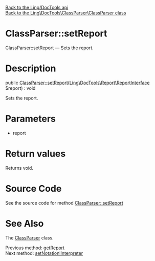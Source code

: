 [Back to the Ling/DocTools api](https://github.com/lingtalfi/DocTools/blob/master/doc/api/Ling/DocTools.md)<br>
[Back to the Ling\DocTools\ClassParser\ClassParser class](https://github.com/lingtalfi/DocTools/blob/master/doc/api/Ling/DocTools/ClassParser/ClassParser.md)


ClassParser::setReport
================



ClassParser::setReport — Sets the report.




Description
================


public [ClassParser::setReport](https://github.com/lingtalfi/DocTools/blob/master/doc/api/Ling/DocTools/ClassParser/ClassParser/setReport.md)([Ling\DocTools\Report\ReportInterface](https://github.com/lingtalfi/DocTools/blob/master/doc/api/Ling/DocTools/Report/ReportInterface.md) $report) : void




Sets the report.




Parameters
================


- report

    


Return values
================

Returns void.








Source Code
===========
See the source code for method [ClassParser::setReport](https://github.com/lingtalfi/DocTools/blob/master/ClassParser/ClassParser.php#L665-L668)


See Also
================

The [ClassParser](https://github.com/lingtalfi/DocTools/blob/master/doc/api/Ling/DocTools/ClassParser/ClassParser.md) class.

Previous method: [getReport](https://github.com/lingtalfi/DocTools/blob/master/doc/api/Ling/DocTools/ClassParser/ClassParser/getReport.md)<br>Next method: [setNotationlInterpreter](https://github.com/lingtalfi/DocTools/blob/master/doc/api/Ling/DocTools/ClassParser/ClassParser/setNotationlInterpreter.md)<br>

